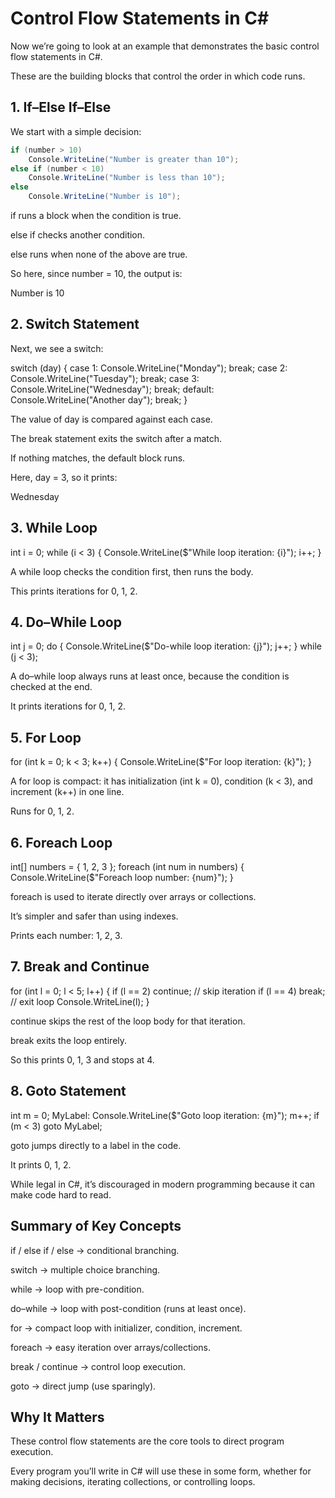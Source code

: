 # Control Flow Statements in C#

Now we’re going to look at an example that demonstrates the basic control flow statements in C#.

These are the building blocks that control the order in which code runs.

## 1. If–Else If–Else

We start with a simple decision:

```csharp
if (number > 10)
    Console.WriteLine("Number is greater than 10");
else if (number < 10)
    Console.WriteLine("Number is less than 10");
else
    Console.WriteLine("Number is 10");
```

if runs a block when the condition is true.

else if checks another condition.

else runs when none of the above are true.

So here, since number = 10, the output is:

Number is 10

## 2. Switch Statement

Next, we see a switch:

switch (day)
{
    case 1: Console.WriteLine("Monday"); break;
    case 2: Console.WriteLine("Tuesday"); break;
    case 3: Console.WriteLine("Wednesday"); break;
    default: Console.WriteLine("Another day"); break;
}


The value of day is compared against each case.

The break statement exits the switch after a match.

If nothing matches, the default block runs.

Here, day = 3, so it prints:

Wednesday

## 3. While Loop

int i = 0;
while (i < 3)
{
    Console.WriteLine($"While loop iteration: {i}");
    i++;
}


A while loop checks the condition first, then runs the body.

This prints iterations for 0, 1, 2.

## 4. Do–While Loop

int j = 0;
do
{
    Console.WriteLine($"Do-while loop iteration: {j}");
    j++;
} while (j < 3);


A do–while loop always runs at least once, because the condition is checked at the end.

It prints iterations for 0, 1, 2.

## 5. For Loop

for (int k = 0; k < 3; k++)
{
    Console.WriteLine($"For loop iteration: {k}");
}


A for loop is compact: it has initialization (int k = 0), condition (k < 3), and increment (k++) in one line.

Runs for 0, 1, 2.

## 6. Foreach Loop

int[] numbers = { 1, 2, 3 };
foreach (int num in numbers)
{
    Console.WriteLine($"Foreach loop number: {num}");
}


foreach is used to iterate directly over arrays or collections.

It’s simpler and safer than using indexes.

Prints each number: 1, 2, 3.

## 7. Break and Continue

for (int l = 0; l < 5; l++)
{
    if (l == 2) continue; // skip iteration
    if (l == 4) break;    // exit loop
    Console.WriteLine(l);
}


continue skips the rest of the loop body for that iteration.

break exits the loop entirely.

So this prints 0, 1, 3 and stops at 4.

## 8. Goto Statement

int m = 0;
MyLabel:
    Console.WriteLine($"Goto loop iteration: {m}");
    m++;
    if (m < 3)
        goto MyLabel;


goto jumps directly to a label in the code.

It prints 0, 1, 2.

While legal in C#, it’s discouraged in modern programming because it can make code hard to read.

## Summary of Key Concepts

if / else if / else → conditional branching.

switch → multiple choice branching.

while → loop with pre-condition.

do–while → loop with post-condition (runs at least once).

for → compact loop with initializer, condition, increment.

foreach → easy iteration over arrays/collections.

break / continue → control loop execution.

goto → direct jump (use sparingly).

## Why It Matters

These control flow statements are the core tools to direct program execution. 

Every program you’ll write in C# will use these in some form, whether for making decisions, iterating collections, or controlling loops.
